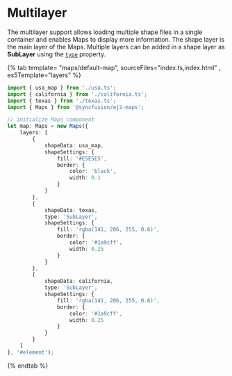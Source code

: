 # Multilayer

The multilayer support allows loading multiple shape files in a single container and enables Maps to display more information. The shape layer is the main layer of the Maps. Multiple layers can be added in a shape layer as **SubLayer** using the [`type`](../api/maps/type/) property.

{% tab template= "maps/default-map", sourceFiles="index.ts,index.html" , es5Template="layers" %}

```typescript
import { usa_map } from './usa.ts';
import { california } from './california.ts';
import { texas } from './texas.ts';
import { Maps } from '@syncfusion/ej2-maps';

// initialize Maps component
let map: Maps = new Maps({
    layers: [
        {
            shapeData: usa_map,
            shapeSettings: {
                fill: '#E5E5E5',
                border: {
                    color: 'black',
                    width: 0.1
                }
            }
        },
        {
            shapeData: texas,
            type: 'SubLayer',
            shapeSettings: {
                fill: 'rgba(141, 206, 255, 0.6)',
                border: {
                    color: '#1a9cff',
                    width: 0.25
                }
            }
        },
        {
            shapeData: california,
            type: 'SubLayer',
            shapeSettings: {
                fill: 'rgba(141, 206, 255, 0.6)',
                border: {
                    color: '#1a9cff',
                    width: 0.25
                }
            }
        }
    ]
}, '#element');
```

{% endtab %}
